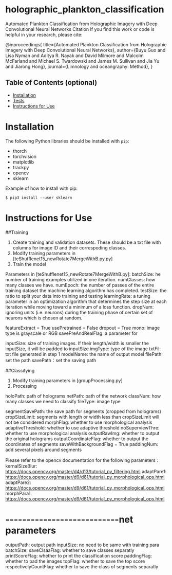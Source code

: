 # holographic_plankton_classification
Automated Plankton Classification from Holographic Imagery with Deep Convolutional Neural Networks
Citation
If you find this work or code is helpful in your research, please cite:

@inproceedings{
  title={Automated Plankton Classification from Holographic Imagery with Deep Convolutional Neural Networks},
  author={Buyu Guo and Lisa Nyman and Aditya R. Nayak and David Milmore and Malcolm McFarland and Michael S. Twardowski and James M. Sullivan and Jia Yu and Jiarong Hong},
  journal={Limnology and oceangraphy: Method},
}

## Table of Contents (optional)
* [Installation](#installation)
* [Tests](#tests)
* [Instructions for Use](#instructions-for-use)


# Installation

The following Python libraries should be installed with `pip`:
* thorch
* torchvision
* matplotlib
* trackpy
* opencv 
* sklearn

Example of how to install with pip:
```
$ pip3 install --user sklearn
```

# Instructions for Use

##Training
1. Create training and validation datasets. These should be a txt file with columns for image ID and their correspoding classes. 
2. Modify training parameters in [teShufflenet15_newRotate7MergeWithB.py.py]
3. Train the model

Parameters in [teShufflenet15_newRotate7MergeWithB.py]:
batchSize: he number of training examples utilized in one iteration.
numClasses: how many classes we have.
numEpoch: the number of passes of the entire training dataset the machine learning algorithm has completed.
testSize: the ratio to split your data into training and testing 
learningRate: a tuning parameter in an optimization algorithm that determines the step size at each iteration while moving toward a minimum of a loss function.
dropNum: ignoring units (i.e. neurons) during the training phase of certain set of neurons which is chosen at random.

featureExtract = True
usePretrained = False
dropout = True
mono: image type is grayscale or RGB 
savePreAndRealFlag: a parameter for 

inputSize: size of training images. If their length/width is smaller the inputSize, it will be padded to inputSize
imgType: type of the image
txtFil: txt file generated in step 1
modelName: the name of output model
filePath: set the path
savePath：set the saving path


##Classifying
1. Modify training parameters in [groupProcessing.py]
2. Processing

holoPath: path of holograms
netPath: path of the network
classNum: how many classes we need to classify
fileType: image type

segmentSavePath: the save path for segments (cropped from holograms)
cropSizeLimit: segments with length or width less than cropSizeLimit will not be considered
morphFlag: whether to use morphological analysis
adaptiveThreshold: whether to use adaptive threshold
noSuperviewThre: whether to use morphological analysis
outputRawImg: whether to output the original holograms
outputCoordinateFlag:  whether to output the coordinates of segments
saveWithBackgroundFlag = True
paddingNum: add several pixels around segments

Please refer to the opencv documentation for the following parameters：
kernalSizeBlur: https://docs.opencv.org/master/d4/d13/tutorial_py_filtering.html
adaptPare1: https://docs.opencv.org/master/d9/d61/tutorial_py_morphological_ops.html 
adaptPare2: https://docs.opencv.org/master/d9/d61/tutorial_py_morphological_ops.html
morphPara1: https://docs.opencv.org/master/d9/d61/tutorial_py_morphological_ops.html

# ---------------------------net parameters
outputPath: output path
inputSize: no need to be same with training para
batchSize: 
saveClsaaFlag: whether to save classes separatly
printScoreFlag: whether to print the classification score 
paddingFlag: whether to pad the images
topFlag: whether to save the top score
respectivelyCountFlag: whether to save the class of segments separatly
